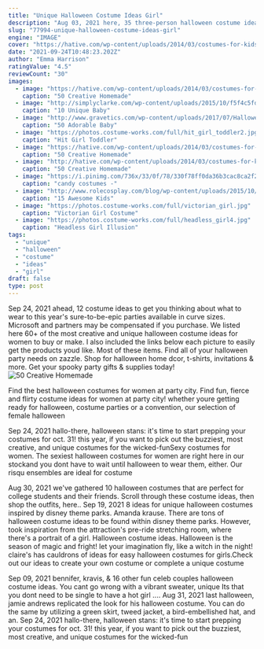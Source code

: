 ```yaml
---
title: "Unique Halloween Costume Ideas Girl"
description: "Aug 03, 2021 here, 35 three-person halloween costume ideas to get all the spooky inspiration going.  19 gossip girl. Weird but unique villains, and cool action. Kim was beautiful and witty, and"
slug: "77994-unique-halloween-costume-ideas-girl"
engine: "IMAGE"
cover: "https://hative.com/wp-content/uploads/2014/03/costumes-for-kids/17-witch-kid-costume-idea.jpg"
date: "2021-09-24T10:48:23.202Z"
author: "Emma Harrison"
ratingValue: "4.5"
reviewCount: "30"
images:
  - image: "https://hative.com/wp-content/uploads/2014/03/costumes-for-kids/17-witch-kid-costume-idea.jpg"
    caption: "50 Creative Homemade"
  - image: "http://simplyclarke.com/wp-content/uploads/2015/10/f5f4c5fd3aa20f2d0c4650ba77415539.jpg"
    caption: "10 Unique Baby"
  - image: "http://www.gravetics.com/wp-content/uploads/2017/07/Halloween-Costume-Crochet-Black-and-Orange-Dress.jpg"
    caption: "50 Adorable Baby"
  - image: "https://photos.costume-works.com/full/hit_girl_toddler2.jpg"
    caption: "Hit Girl Toddler"
  - image: "https://hative.com/wp-content/uploads/2014/03/costumes-for-kids/11-minecraft-for-kid-costume.jpg"
    caption: "50 Creative Homemade"
  - image: "http://hative.com/wp-content/uploads/2014/03/costumes-for-kids/18-owl-kid-costume-idea.jpg"
    caption: "50 Creative Homemade"
  - image: "https://i.pinimg.com/736x/33/0f/78/330f78ff0da36b3cac8ca2f2dcb098c4--candy-costumes-diy-costumes.jpg"
    caption: "candy costumes -"
  - image: "http://www.rolecosplay.com/blog/wp-content/uploads/2015/10/enhanced-buzz-30685-1441840154-12.jpg"
    caption: "15 Awesome Kids"
  - image: "https://photos.costume-works.com/full/victorian_girl.jpg"
    caption: "Victorian Girl Costume"
  - image: "https://photos.costume-works.com/full/headless_girl4.jpg"
    caption: "Headless Girl Illusion"
tags:
  - "unique"
  - "halloween"
  - "costume"
  - "ideas"
  - "girl"
draft: false
type: post
---
```


Sep 24, 2021 ahead, 12 costume ideas to get you thinking about what to wear to this year's sure-to-be-epic parties available in curve sizes. Microsoft and partners may be compensated if you purchase. We listed here 60+ of the most creative and unique halloween costume ideas for women to buy or make. I also included the links below each picture to easily get the products youd like. Most of these items. Find all of your halloween party needs on zazzle. Shop for halloween home dcor, t-shirts, invitations & more. Get your spooky party gifts & supplies today!
![50 Creative Homemade](https://hative.com/wp-content/uploads/2014/03/costumes-for-kids/11-minecraft-for-kid-costume.jpg "50 Creative Homemade")

Find the best halloween costumes for women at party city. Find fun, fierce and flirty costume ideas for women at party city! whether youre getting ready for halloween, costume parties or a convention, our selection of female halloween
<!--inArticleAds-->

<!--galleryOne-->

Sep 24, 2021 hallo-there, halloween stans: it's time to start prepping your costumes for oct. 31! this year, if you want to pick out the buzziest, most creative, and unique costumes for the wicked-funSexy costumes for women. The sexiest halloween costumes for women are right here in our stockand you dont have to wait until halloween to wear them, either. Our risqu ensembles are ideal for costume
<!--inArticleAds-->

<!--galleryTwo-->

Aug 30, 2021 we've gathered 10 halloween costumes that are perfect for college students and their friends. Scroll through these costume ideas, then shop the outfits, here.. Sep 19, 2021 8 ideas for unique halloween costumes inspired by disney theme parks. Amanda krause.  There are tons of halloween costume ideas to be found within disney theme parks. However, took inspiration from the attraction's pre-ride stretching room, where there's a portrait of a girl. Halloween costume ideas. Halloween is the season of magic and fright! let your imagination fly, like a witch in the night! claire's has cauldrons of ideas for easy halloween costumes for girls.Check out our ideas to create your own costume or complete a unique costume
<!--galleryThree-->

Sep 09, 2021 bennifer, kravis, & 16 other fun celeb couples halloween costume ideas.  You cant go wrong with a vibrant sweater, unique Its that you dont need to be single to have a hot girl .... Aug 31, 2021 last halloween, jamie andrews replicated the look for his halloween costume. You can do the same by utilizing a green skirt, tweed jacket, a bird-embellished hat, and an. Sep 24, 2021 hallo-there, halloween stans: it's time to start prepping your costumes for oct. 31! this year, if you want to pick out the buzziest, most creative, and unique costumes for the wicked-fun